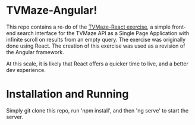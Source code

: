 # TVMaze-Angular!

This repo contains a re-do of the [TVMaze-React exercise](https://github.com/CKKOK/tvmaze-react), a simple front-end search interface for the TVMaze API as a Single Page Application with infinite scroll on results from an empty query. The exercise was originally done using React. The creation of this exercise was used as a revision of the Angular framework.

At this scale, it is likely that React offers a quicker time to live, and a better dev experience.

# Installation and Running

Simply git clone this repo, run 'npm install', and then 'ng serve' to start the server.
